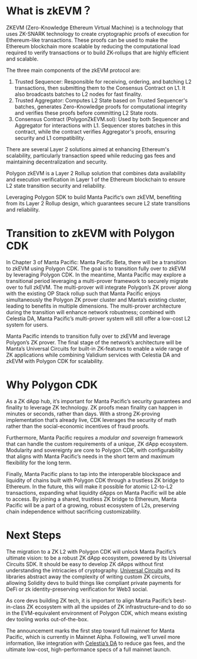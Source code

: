 # What is zkEVM？

ZKEVM (Zero-Knowledge Ethereum Virtual Machine) is a technology that uses ZK-SNARK technology to create cryptographic proofs of execution for Ethereum-like transactions. These proofs can be used to make the Ethereum blockchain more scalable by reducing the computational load required to verify transactions or to build ZK-rollups that are highly efficient and scalable.

The three main components of the zkEVM protocol are:

1. Trusted Sequencer: Responsible for receiving, ordering, and batching L2 transactions, then submitting them to the Consensus Contract on L1. It also broadcasts batches to L2 nodes for fast finality.
2. Trusted Aggregator: Computes L2 State based on Trusted Sequencer's batches, generates Zero-Knowledge proofs for computational integrity and verifies these proofs before committing L2 State roots.
3. Consensus Contract (PolygonZkEVM.sol): Used by both Sequencer and Aggregator for interactions with L1. Sequencer stores batches in this contract, while the contract verifies Aggregator's proofs, ensuring security and L1 compatibility.

There are several Layer 2 solutions aimed at enhancing Ethereum's scalability, particularly transaction speed while reducing gas fees and maintaining decentralization and security.

Polygon zkEVM is a Layer 2 Rollup solution that combines data availability and execution verification in Layer 1 of the Ethereum blockchain to ensure L2 state transition security and reliability.

Leveraging Polygon SDK to build Manta Pacific‘s own zkEVM, benefiting from its Layer 2 Rollup design, which guarantees secure L2 state transitions and reliability.

# Transition to zkEVM with Polygon CDK

In Chapter 3 of Manta Pacific: Manta Pacific Beta, there will be a transition to zkEVM using Polygon CDK. The goal is to transition fully over to zkEVM by leveraging Polygon CDK. In the meantime, Manta Pacific may explore a transitional period leveraging a multi-prover framework to securely migrate over to full zkEVM. The multi-prover will integrate Polygon’s ZK prover along with the existing OP Stack rollup such that Manta Pacific enjoys simultaneously the Polygon ZK prover cluster and Manta’s existing cluster, leading to benefits in multiple dimensions. The multi-prover architecture during the transition will enhance network robustness; combined with Celestia DA, Manta Pacific’s multi-prover system will still offer a low-cost L2 system for users.

Manta Pacific intends to transition fully over to zkEVM and leverage Polygon’s ZK prover. The final stage of the network’s architecture will be Manta’s Universal Circuits for built-in ZK-features to enable a wide range of ZK applications while combining Validium services with Celestia DA and zkEVM with Polygon CDK for scalability.

# **Why Polygon CDK**

As a ZK dApp hub, it’s important for Manta Pacific’s security guarantees and finality to leverage ZK technology. ZK proofs mean finality can happen in minutes or seconds, rather than days. With a strong ZK-proving implementation that’s already live, CDK leverages the security of math rather than the social-economic incentives of fraud proofs.

Furthermore, Manta Pacific requires a *modular and sovereign* framework that can handle the custom requirements of a unique, ZK dApp ecosystem. Modularity and sovereignty are core to Polygon CDK, with configurability that aligns with Manta Pacific’s needs in the short term and maximum flexibility for the long term.

Finally, Manta Pacific plans to tap into the interoperable blockspace and liquidity of chains built with Polygon CDK through a trustless ZK bridge to Ethereum. In the future, this will make it possible for atomic L2-to-L2 transactions, expanding what liquidity dApps on Manta Pacific will be able to access. By joining a shared, trustless ZK bridge to Ethereum, Manta Pacific will be a part of a growing, robust ecosystem of L2s, preserving chain independence without sacrificing customizability.

# **Next Steps**

The migration to a ZK L2 with Polygon CDK will unlock Manta Pacific’s ultimate vision: to be a robust ZK dApp ecosystem, powered by its Universal Circuits SDK. It should be easy to develop ZK dApps without first understanding the intricacies of cryptography. [Universal Circuits](/docs/zkShuffle/Overview) and its libraries abstract away the complexity of writing custom ZK circuits, allowing Solidity devs to build things like compliant private payments for DeFi or zk identity-preserving verification for Web3 social.

As core devs building ZK tech, it is important to align Manta Pacific’s best-in-class ZK ecosystem with all the upsides of ZK infrastructure–and to do so in the EVM-equivalent environment of Polygon CDK, which means existing dev tooling works out-of-the-box.

The announcement marks the first step toward full mainnet for Manta Pacific, which is currently in Mainnet Alpha. Following, we’ll unveil more information, like integration with [Celestia’s DA](https://docs.celestia.org/learn/how-celestia-works/data-availability-layer/) to reduce gas fees, and the ultimate low-cost, high-performance specs of a full mainnet launch.
